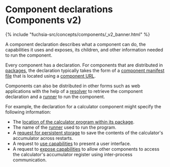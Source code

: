 # Component declarations (Components v2)

{% include "fuchsia-src/concepts/components/_v2_banner.html" %}

A component declaration describes what a component can do, the capabilities
it uses and exposes, its children, and other information needed to run the
component.

Every component has a declaration. For components that are distributed in
[packages][glossary-package], the declaration typically takes the form of
a [component manifest file][doc-component-manifests] that is located using a
[component URL][doc-component-urls].

Components can also be distributed in other forms such as web applications
with the help of a [resolver][doc-resolvers] to retrieve the component
declaration and a [runner][doc-runners] to run the component.

For example, the declaration for a calculator component might specify the
following information:

- The [location of the calculator program within its package][doc-component-manifests-program].
- The name of the [runner][doc-runners] used to run the program.
- A [request for persistent storage][doc-storage-capability] to save the
  contents of the calculator's accumulator across restarts.
- A request to [use capabilities][doc-component-manifests-use] to present
  a user interface.
- A request to [expose capabilities][doc-component-manifests-expose] to
  allow other components to access the calculator's accumulator register
  using inter-process communication.

[doc-component-urls]: /docs/concepts/components/component_urls.md
[doc-component-manifests]: /docs/concepts/components/v2/component_manifests.md
[doc-component-manifests-program]: /docs/concepts/components/v2/component_manifests.md#program
[doc-component-manifests-use]: /docs/concepts/components/v2/component_manifests.md#use
[doc-component-manifests-expose]: /docs/concepts/components/v2/component_manifests.md#expose
[doc-resolvers]: /docs/concepts/components/v2/resolvers.md
[doc-runners]: /docs/concepts/components/v2/runners.md
[doc-storage-capability]: /docs/concepts/components/v2/capabilities/storage.md
[glossary-package]: /docs/glossary.md#package
